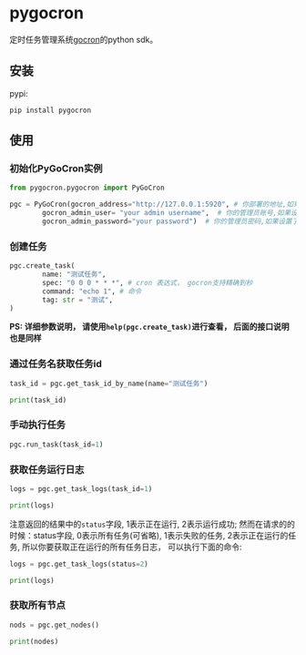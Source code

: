 # pygocron
定时任务管理系统[gocron](https://github.com/ouqiang/gocron)的python sdk。

## 安装
pypi:
```shell
pip install pygocron
```

## 使用

### 初始化PyGoCron实例

```python
from pygocron.pygocron import PyGoCron

pgc = PyGoCron(gocron_address="http://127.0.0.1:5920", # 你部署的地址,如果设置了环境变量GOCRON_ADDRESS,可以不填
        gocron_admin_user= "your admin username",  # 你的管理员账号,如果设置了环境变量GOCRON_ADMIN_USER,可以不填
        gocron_admin_password="your password")  # 你的管理员密码,如果设置了环境变量GOCRON_ADMIN_PASSWORD,可以不填
```

### 创建任务
```python
pgc.create_task(
        name: "测试任务",
        spec: "0 0 0 * * *", # cron 表达式， gocron支持精确到秒
        command: "echo 1", # 命令
        tag: str = "测试",    
)
```
**PS: 详细参数说明， 请使用`help(pgc.create_task)`进行查看， 后面的接口说明也是同样**

### 通过任务名获取任务id

```python
task_id = pgc.get_task_id_by_name(name="测试任务")

print(task_id)
```

### 手动执行任务

```python
pgc.run_task(task_id=1)
```

### 获取任务运行日志
```python
logs = pgc.get_task_logs(task_id=1)

print(logs)
```
注意返回的结果中的`status`字段, 1表示正在运行, 2表示运行成功; 然而在请求的的时候：status字段, 0表示所有任务(可省略), 1表示失败的任务, 2表示正在运行的任务, 所以你要获取正在运行的所有任务日志， 可以执行下面的命令:
```python
logs = pgc.get_task_logs(status=2)

print(logs)
```

### 获取所有节点
```python
nods = pgc.get_nodes()

print(nodes)
```